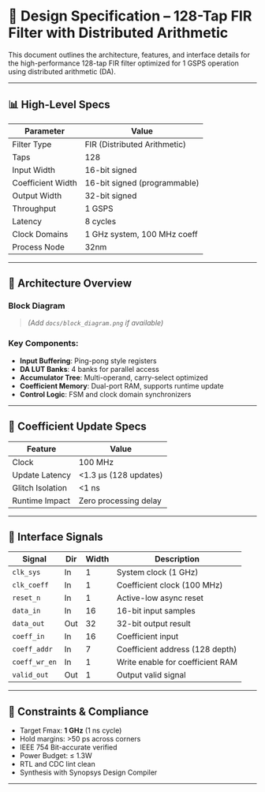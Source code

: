 # 📐 Design Specification – 128-Tap FIR Filter with Distributed Arithmetic

This document outlines the architecture, features, and interface details for the high-performance 128-tap FIR filter optimized for 1 GSPS operation using distributed arithmetic (DA).

---

## 📊 High-Level Specs

| Parameter           | Value                        |
|--------------------|------------------------------|
| Filter Type        | FIR (Distributed Arithmetic) |
| Taps               | 128                          |
| Input Width        | 16-bit signed                |
| Coefficient Width  | 16-bit signed (programmable) |
| Output Width       | 32-bit signed                |
| Throughput         | 1 GSPS                       |
| Latency            | 8 cycles                     |
| Clock Domains      | 1 GHz system, 100 MHz coeff  |
| Process Node       | 32nm                         |

---

## 🧱 Architecture Overview

### Block Diagram
> *(Add `docs/block_diagram.png` if available)*

### Key Components:
- **Input Buffering**: Ping-pong style registers
- **DA LUT Banks**: 4 banks for parallel access
- **Accumulator Tree**: Multi-operand, carry-select optimized
- **Coefficient Memory**: Dual-port RAM, supports runtime update
- **Control Logic**: FSM and clock domain synchronizers

---

## 🔄 Coefficient Update Specs

| Feature            | Value                    |
|-------------------|--------------------------|
| Clock             | 100 MHz                  |
| Update Latency    | <1.3 µs (128 updates)    |
| Glitch Isolation  | <1 ns                    |
| Runtime Impact    | Zero processing delay    |

---

## 🧩 Interface Signals

| Signal         | Dir | Width | Description                       |
|----------------|-----|-------|-----------------------------------|
| `clk_sys`      | In  | 1     | System clock (1 GHz)              |
| `clk_coeff`    | In  | 1     | Coefficient clock (100 MHz)       |
| `reset_n`      | In  | 1     | Active-low async reset            |
| `data_in`      | In  | 16    | 16-bit input samples              |
| `data_out`     | Out | 32    | 32-bit output result              |
| `coeff_in`     | In  | 16    | Coefficient input                 |
| `coeff_addr`   | In  | 7     | Coefficient address (128 depth)   |
| `coeff_wr_en`  | In  | 1     | Write enable for coefficient RAM  |
| `valid_out`    | Out | 1     | Output valid signal               |

---

## 📏 Constraints & Compliance

- Target Fmax: **1 GHz** (1 ns cycle)
- Hold margins: >50 ps across corners
- IEEE 754 Bit-accurate verified
- Power Budget: ≤ 1.3W
- RTL and CDC lint clean
- Synthesis with Synopsys Design Compiler

---
